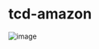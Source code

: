 # tcd-amazon

![image](https://user-images.githubusercontent.com/55672246/120904631-8ad06400-c623-11eb-81be-34c548185ea8.png)









